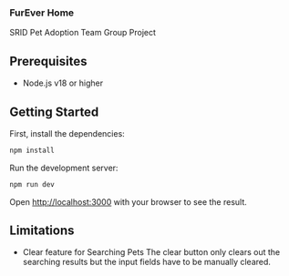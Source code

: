 ### FurEver Home
SRID Pet Adoption Team Group Project

## Prerequisites

- Node.js v18 or higher


## Getting Started

First, install the dependencies:

```bash
npm install
```

Run the development server:

```bash
npm run dev
```

Open [http://localhost:3000](http://localhost:3000) with your browser to see the result.

## Limitations
- Clear feature for Searching Pets
The clear button only clears out the searching results but the input fields have to be manually cleared.

